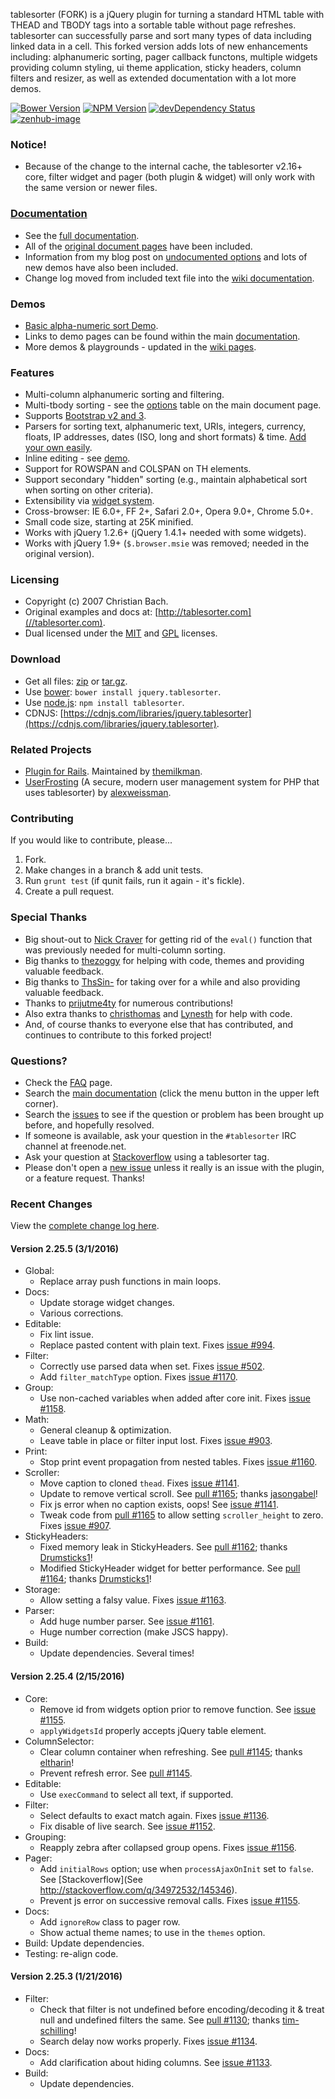 tablesorter (FORK) is a jQuery plugin for turning a standard HTML table with THEAD and TBODY tags into a sortable table without page refreshes. tablesorter can successfully parse and sort many types of data including linked data in a cell. This forked version adds lots of new enhancements including: alphanumeric sorting, pager callback functons, multiple widgets providing column styling, ui theme application, sticky headers, column filters and resizer, as well as extended documentation with a lot more demos.

[![Bower Version][bower-image]][bower-url] [![NPM Version][npm-image]][npm-url] [![devDependency Status][david-dev-image]][david-dev-url] [![zenhub-image]][zenhub-url]

### Notice!

* Because of the change to the internal cache, the tablesorter v2.16+ core, filter widget and pager (both plugin &amp; widget) will only work with the same version or newer files.

### [Documentation](//mottie.github.io/tablesorter/docs/)

* See the [full documentation](//mottie.github.io/tablesorter/docs/).
* All of the [original document pages](//tablesorter.com/docs/) have been included.
* Information from my blog post on [undocumented options](//wowmotty.blogspot.com/2011/06/jquery-tablesorter-missing-docs.html) and lots of new demos have also been included.
* Change log moved from included text file into the [wiki documentation](//github.com/Mottie/tablesorter/wiki/Changes).

### Demos

* [Basic alpha-numeric sort Demo](//mottie.github.com/tablesorter/).
* Links to demo pages can be found within the main [documentation](//mottie.github.io/tablesorter/docs/).
* More demos & playgrounds - updated in the [wiki pages](//github.com/Mottie/tablesorter/wiki).

### Features

* Multi-column alphanumeric sorting and filtering.
* Multi-tbody sorting - see the [options](//mottie.github.io/tablesorter/docs/index.html#options) table on the main document page.
* Supports [Bootstrap v2 and 3](//mottie.github.io/tablesorter/docs/example-widget-bootstrap-theme.html).
* Parsers for sorting text, alphanumeric text, URIs, integers, currency, floats, IP addresses, dates (ISO, long and short formats) &amp; time. [Add your own easily](//mottie.github.io/tablesorter/docs/example-parsers.html).
* Inline editing - see [demo](//mottie.github.io/tablesorter/docs/example-widget-editable.html).
* Support for ROWSPAN and COLSPAN on TH elements.
* Support secondary "hidden" sorting (e.g., maintain alphabetical sort when sorting on other criteria).
* Extensibility via [widget system](//mottie.github.io/tablesorter/docs/example-widgets.html).
* Cross-browser: IE 6.0+, FF 2+, Safari 2.0+, Opera 9.0+, Chrome 5.0+.
* Small code size, starting at 25K minified.
* Works with jQuery 1.2.6+ (jQuery 1.4.1+ needed with some widgets).
* Works with jQuery 1.9+ (`$.browser.msie` was removed; needed in the original version).

### Licensing

* Copyright (c) 2007 Christian Bach.
* Original examples and docs at: [http://tablesorter.com](//tablesorter.com).
* Dual licensed under the [MIT](//www.opensource.org/licenses/mit-license.php) and [GPL](//www.gnu.org/licenses/gpl.html) licenses.

### Download

* Get all files: [zip](//github.com/Mottie/tablesorter/archive/master.zip) or [tar.gz](//github.com/Mottie/tablesorter/archive/master.tar.gz).
* Use [bower](http://bower.io/): `bower install jquery.tablesorter`.
* Use [node.js](http://nodejs.org/): `npm install tablesorter`.
* CDNJS: [https://cdnjs.com/libraries/jquery.tablesorter](https://cdnjs.com/libraries/jquery.tablesorter).

### Related Projects

* [Plugin for Rails](//github.com/themilkman/jquery-tablesorter-rails). Maintained by [themilkman](//github.com/themilkman).
* [UserFrosting](//github.com/alexweissman/UserFrosting) (A secure, modern user management system for PHP that uses tablesorter) by [alexweissman](//github.com/alexweissman).

### Contributing

If you would like to contribute, please...

1. Fork.
2. Make changes in a branch & add unit tests.
3. Run `grunt test` (if qunit fails, run it again - it's fickle).
4. Create a pull request.

### Special Thanks

* Big shout-out to [Nick Craver](//github.com/NickCraver) for getting rid of the `eval()` function that was previously needed for multi-column sorting.
* Big thanks to [thezoggy](//github.com/thezoggy) for helping with code, themes and providing valuable feedback.
* Big thanks to [ThsSin-](//github.com/TheSin-) for taking over for a while and also providing valuable feedback.
* Thanks to [prijutme4ty](https://github.com/prijutme4ty) for numerous contributions!
* Also extra thanks to [christhomas](//github.com/christhomas) and [Lynesth](//github.com/Lynesth) for help with code.
* And, of course thanks to everyone else that has contributed, and continues to contribute to this forked project!

### Questions?

* Check the [FAQ](//github.com/Mottie/tablesorter/wiki/FAQ) page.
* Search the [main documentation](//mottie.github.io/tablesorter/docs/) (click the menu button in the upper left corner).
* Search the [issues](//github.com/Mottie/tablesorter/issues) to see if the question or problem has been brought up before, and hopefully resolved.
* If someone is available, ask your question in the `#tablesorter` IRC channel at freenode.net.
* Ask your question at [Stackoverflow](//stackoverflow.com/questions/tagged/tablesorter) using a tablesorter tag.
* Please don't open a [new issue](//github.com/Mottie/tablesorter/issues) unless it really is an issue with the plugin, or a feature request. Thanks!

[npm-url]: https://npmjs.org/package/tablesorter
[npm-image]: https://img.shields.io/npm/v/tablesorter.svg
[david-dev-url]: https://david-dm.org/Mottie/tablesorter#info=devDependencies
[david-dev-image]: https://img.shields.io/david/dev/Mottie/tablesorter.svg
[bower-url]: http://bower.io/search/?q=jquery.tablesorter
[bower-image]: https://img.shields.io/bower/v/jquery.tablesorter.svg
[zenhub-url]: https://zenhub.io
[zenhub-image]: https://raw.githubusercontent.com/ZenHubIO/support/master/zenhub-badge.png

### Recent Changes

View the [complete change log here](//github.com/Mottie/tablesorter/wiki/Changes).

#### <a name="v2.25.5">Version 2.25.5</a> (3/1/2016)

* Global:
  * Replace array push functions in main loops.
* Docs:
  * Update storage widget changes.
  * Various corrections.
* Editable:
  * Fix lint issue.
  * Replace pasted content with plain text. Fixes [issue #994](https://github.com/Mottie/tablesorter/issues/994).
* Filter:
  * Correctly use parsed data when set. Fixes [issue #502](https://github.com/Mottie/tablesorter/issues/502).
  * Add `filter_matchType` option. Fixes [issue #1170](https://github.com/Mottie/tablesorter/issues/1170).
* Group:
  * Use non-cached variables when added after core init. Fixes [issue #1158](https://github.com/Mottie/tablesorter/issues/1158).
* Math:
  * General cleanup & optimization.
  * Leave table in place or filter input lost. Fixes [issue #903](https://github.com/Mottie/tablesorter/issues/903).
* Print:
  * Stop print event propagation from nested tables. Fixes [issue #1160](https://github.com/Mottie/tablesorter/issues/1160).
* Scroller:
  * Move caption to cloned `thead`. Fixes [issue #1141](https://github.com/Mottie/tablesorter/issues/1141).
  * Update to remove vertical scroll. See [pull #1165](https://github.com/Mottie/tablesorter/pull/1165); thanks [jasongabel](https://github.com/jasongabel)!
  * Fix js error when no caption exists, oops! See [issue #1141](https://github.com/Mottie/tablesorter/issues/1141).
  * Tweak code from [pull #1165](https://github.com/Mottie/tablesorter/pull/1165) to allow setting `scroller_height` to zero. Fixes [issue #907](https://github.com/Mottie/tablesorter/issues/907).
* StickyHeaders:
  * Fixed memory leak in StickyHeaders. See [pull #1162](https://github.com/Mottie/tablesorter/pull/1162); thanks [Drumsticks1](https://github.com/Drumsticks1)!
  * Modified StickyHeader widget for better performance. See [pull #1164](https://github.com/Mottie/tablesorter/pull/1164); thanks [Drumsticks1](https://github.com/Drumsticks1)!
* Storage:
  * Allow setting a falsy value. Fixes [issue #1163](https://github.com/Mottie/tablesorter/issues/1163).
* Parser:
  * Add huge number parser. See [issue #1161](https://github.com/Mottie/tablesorter/issues/1161).
  * Huge number correction (make JSCS happy).
* Build:
  * Update dependencies. Several times!

#### <a name="v2.25.4">Version 2.25.4</a> (2/15/2016)

* Core:
  * Remove id from widgets option prior to remove function. See [issue #1155](https://github.com/Mottie/tablesorter/issues/1155).
  * `applyWidgetsId` properly accepts jQuery table element.
* ColumnSelector:
  * Clear column container when refreshing. See [pull #1145](https://github.com/Mottie/tablesorter/pull/1145); thanks [eltharin](https://github.com/eltharin)!
  * Prevent refresh error. See [pull #1145](https://github.com/Mottie/tablesorter/pull/1145).
* Editable:
  * Use `execCommand` to select all text, if supported.
* Filter:
  * Select defaults to exact match again. Fixes [issue #1136](https://github.com/Mottie/tablesorter/issues/1136).
  * Fix disable of live search. See [issue #1152](https://github.com/Mottie/tablesorter/issues/1152).
* Grouping:
  * Reapply zebra after collapsed group opens. Fixes [issue #1156](https://github.com/Mottie/tablesorter/issues/1156).
* Pager:
  * Add `initialRows` option; use when `processAjaxOnInit` set to `false`. See [Stackoverflow](See http://stackoverflow.com/q/34972532/145346).
  * Prevent js error on successive removal calls. Fixes [issue #1155](https://github.com/Mottie/tablesorter/issues/1155).
* Docs:
  * Add `ignoreRow` class to pager row.
  * Show actual theme names; to use in the `themes` option.
* Build: Update dependencies.
* Testing: re-align code.

#### <a name="v2.25.3">Version 2.25.3</a> (1/21/2016)

* Filter:
  * Check that filter is not undefined before encoding/decoding it & treat null and undefined filters the same. See [pull #1130](https://github.com/Mottie/tablesorter/pull/1130); thanks [tim-schilling](https://github.com/tim-schilling)!
  * Search delay now works properly. Fixes [issue #1134](https://github.com/Mottie/tablesorter/issues/1134).
* Docs:
  * Add clarification about hiding columns. See [issue #1133](https://github.com/Mottie/tablesorter/issues/1133).
* Build:
  * Update dependencies.
